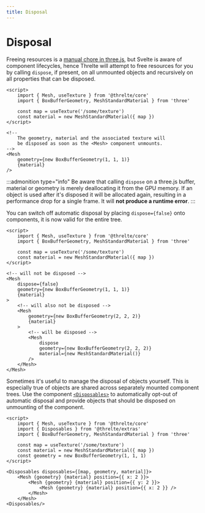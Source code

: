 ```yaml
---
title: Disposal
---
```


# Disposal

Freeing resources is a [manual chore in three.js](https://threejs.org/docs/index.html#manual/en/introduction/How-to-dispose-of-objects), but Svelte is aware of component lifecycles, hence Threlte will attempt to free resources for you by calling `dispose`, if present, on all unmounted objects and recursively on all properties that can be disposed.

```svelte
<script>
	import { Mesh, useTexture } from '@threlte/core'
	import { BoxBufferGeometry, MeshStandardMaterial } from 'three'

	const map = useTexture('/some/texture')
	const material = new MeshStandardMaterial({	map })
</script>

<!--
	The geometry, material and the associated texture will
	be disposed as soon as the <Mesh> component unmounts.
-->
<Mesh
	geometry={new BoxBufferGeometry(1, 1, 1)}
	{material}
/>
```

:::admonition type="info"
Be aware that calling `dispose` on a three.js buffer, material or geometry is merely deallocating it from the GPU memory. If an object is used after it's disposed it will be allocated again, resulting in a performance drop for a single frame. It will **not produce a runtime error**.
:::

You can switch off automatic disposal by placing `dispose={false}` onto components, it is now valid for the entire tree.

```svelte
<script>
	import { Mesh, useTexture } from '@threlte/core'
	import { BoxBufferGeometry, MeshStandardMaterial } from 'three'

	const map = useTexture('/some/texture')
	const material = new MeshStandardMaterial({	map })
</script>

<!-- will not be disposed -->
<Mesh
	dispose={false}
	geometry={new BoxBufferGeometry(1, 1, 1)}
	{material}
>
	<!-- will also not be disposed -->
	<Mesh
		geometry={new BoxBufferGeometry(2, 2, 2)}
		{material}
	>
		<!-- will be disposed -->
		<Mesh
			dispose
			geometry={new BoxBufferGeometry(2, 2, 2)}
			material={new MeshStandardMaterial()}
		/>
	</Mesh>
</Mesh>
```

Sometimes it's useful to manage the disposal of objects yourself. This is especially true of objects are shared across separately mounted component trees. Use the component [`<Disposables>`](/extras/disposables) to automatically opt-out of automatic disposal and provide objects that should be disposed on unmounting of the component.

```svelte
<script>
	import { Mesh, useTexture } from '@threlte/core'
	import { Disposables } from '@threlte/extras'
	import { BoxBufferGeometry, MeshStandardMaterial } from 'three'

	const map = useTexture('/some/texture')
	const material = new MeshStandardMaterial({	map })
	const geometry = new BoxBufferGeometry(1, 1, 1)
</script>

<Disposables disposables={[map, geometry, material]}>
	<Mesh {geometry} {material} position={{ x: 2 }}>
		<Mesh {geometry} {material} position={{ y: 2 }}>
			<Mesh {geometry} {material} position={{ x: 2 }} />
		</Mesh>
	</Mesh>
<Disposables/>
```
